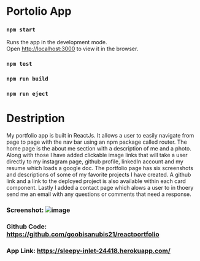 # Portolio App


### `npm start`

Runs the app in the development mode.\
Open [http://localhost:3000](http://localhost:3000) to view it in the browser.

### `npm test`

### `npm run build`

### `npm run eject`

# Destription

My portfolio app is built in ReactJs. It allows a user to easily navigate from page to page with the nav bar using an npm package called router. The home page is the about me section with a description of me and a photo. Along with those I have added clickable image links that will take a user directly to my instagram page, github profile, linkedIn account and my resume which loads a google doc. The portfolio page has six screenshots and descriptions of some of my favorite projects I have created. A github link and a link to the deployed project is also available within each card component. Lastly I added a contact page which alows a user to in thoery send me an email with any questions or comments that need a response. 

### Screenshot: ![image](https://user-images.githubusercontent.com/69410816/106359296-c65aca80-62df-11eb-9f51-19e7bfc3a0bc.png)

### Github Code: https://github.com/goobisanubis21/reactportfolio

### App Link: https://sleepy-inlet-24418.herokuapp.com/